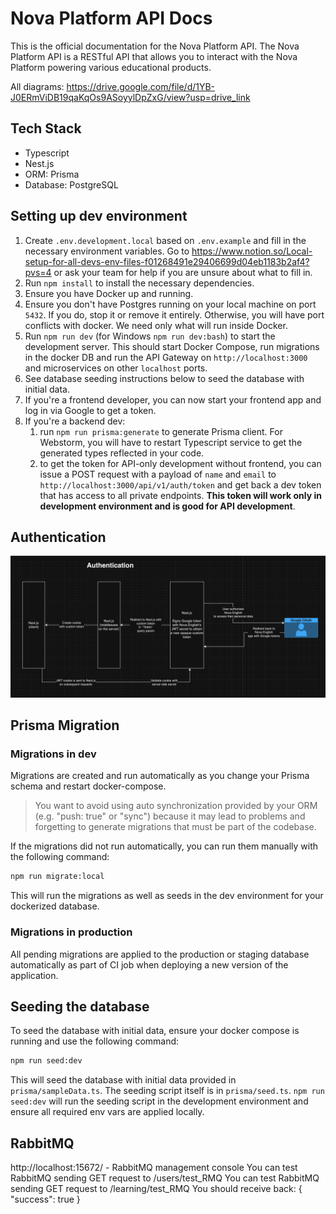 # Nova Platform API Docs

This is the official documentation for the Nova Platform API. The Nova Platform API is a RESTful API that allows you to interact with the Nova Platform powering various educational products. 

All diagrams: https://drive.google.com/file/d/1YB-J0ERmViDB19qaKqOs9ASoyylDpZxG/view?usp=drive_link

## Tech Stack

- Typescript
- Nest.js
- ORM: Prisma
- Database: PostgreSQL

## Setting up dev environment

1. Create `.env.development.local` based on `.env.example` and fill in the necessary environment variables. Go to https://www.notion.so/Local-setup-for-all-devs-env-files-f01268491e29406699d04eb1183b2af4?pvs=4 or ask your team for help if you are unsure about what to fill in.
2. Run `npm install` to install the necessary dependencies.
3. Ensure you have Docker up and running.
4. Ensure you don't have Postgres running on your local machine on port `5432`. If you do, stop it or remove it entirely. Otherwise, you will have port conflicts with docker. We need only what will run inside Docker.
5. Run `npm run dev` (for Windows `npm run dev:bash`) to start the development server. This should start Docker Compose, run migrations in the docker DB and run the API Gateway on `http://localhost:3000` and microservices on other `localhost` ports.
6. See database seeding instructions below to seed the database with initial data.
7. If you're a frontend developer, you can now start your frontend app and log in via Google to get a token.
8. If you're a backend dev:
   1. run `npm run prisma:generate` to generate Prisma client. For Webstorm, you will have to restart Typescript service to get the generated types reflected in your code.
   2. to get the token for API-only development without frontend, you can issue a POST request with a payload of `name` and `email` to `http://localhost:3000/api/v1/auth/token` and get back a dev token that has access to all private endpoints. **This token will work only in development environment and is good for API development**.

## Authentication

![Authentication with Next.js and Nest.js](documentation/auth.png)

## Prisma Migration

### Migrations in dev

Migrations are created and run automatically as you change your Prisma schema and restart docker-compose.

> You want to avoid using auto synchronization provided by your ORM (e.g. "push: true" or "sync") because it may lead to problems and forgetting to generate migrations that must be part of the codebase.

If the migrations did not run automatically, you can run them manually with the following command:

```bash
npm run migrate:local
```

This will run the migrations as well as seeds in the dev environment for your dockerized database.

### Migrations in production

All pending migrations are applied to the production or staging database automatically as part of CI job when deploying a new version of the application.

## Seeding the database

To seed the database with initial data, ensure your docker compose is running and use the following command:

```bash
npm run seed:dev
```

This will seed the database with initial data provided in `prisma/sampleData.ts`. The seeding script itself is in `prisma/seed.ts`. `npm run seed:dev` will run the seeding script in the development environment and ensure all required env vars are applied locally.

## RabbitMQ
http://localhost:15672/ - RabbitMQ management console
You can test RabbitMQ sending GET request to /users/test_RMQ
You can test RabbitMQ sending GET request to /learning/test_RMQ
You should receive back: 
{
    "success": true
} 
